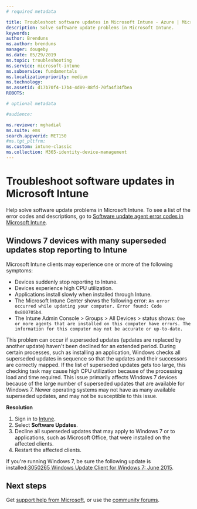 ```yaml
---
# required metadata

title: Troubleshoot software updates in Microsoft Intune - Azure | Microsoft Docs
description: Solve software update problems in Microsoft Intune.
keywords:
author: Brenduns
ms.author: brenduns
manager: dougeby
ms.date: 05/29/2019
ms.topic: troubleshooting
ms.service: microsoft-intune
ms.subservice: fundamentals
ms.localizationpriority: medium
ms.technology:
ms.assetid: d17b70f4-17b4-4d89-88fd-70fa4f34fbea
ROBOTS: 

# optional metadata

#audience:

ms.reviewer: mghadial
ms.suite: ems
search.appverid: MET150
#ms.tgt_pltfrm:
ms.custom: intune-classic
ms.collection: M365-identity-device-management
---
```


# Troubleshoot software updates in Microsoft Intune

Help solve software update problems in Microsoft Intune. To see a list of the error codes and descriptions, go to [Software update agent error codes in Microsoft Intune](../protect/software-update-agent-error-codes.md).

## Windows 7 devices with many superseded updates stop reporting to Intune

Microsoft Intune clients may experience one or more of the following symptoms:

- Devices suddenly stop reporting to Intune.  
- Devices experience high CPU utilization.
- Applications install slowly when installed through Intune.
- The Microsoft Intune Center shows the following error: `An error occurred while updating your computer. Error found: Code 0x800705b4`.
- The Intune Admin Console > Groups > All Devices > status shows: `One or more agents that are installed on this computer have errors. The information for this computer may not be accurate or up-to-date.`

This problem can occur if superseded updates (updates are replaced by another update) haven't been declined for an extended period. During certain processes, such as installing an application, Windows checks all superseded updates in sequence so that the updates and their successors are correctly mapped. If the list of superseded updates gets too large, this checking task may cause high CPU utilization because of the processing load and time required. This issue primarily affects Windows 7 devices because of the large number of superseded updates that are available for Windows 7. Newer operating systems may not have as many available superseded updates, and may not be susceptible to this issue.

**Resolution**

1. Sign in to [Intune](https://go.microsoft.com/fwlink/?linkid=2090973).
2. Select **Software Updates**.
3. Decline all superseded updates that may apply to Windows 7 or to applications, such as Microsoft Office, that were installed on the affected clients.
4. Restart the affected clients.

If you're running Windows 7, be sure the following update is installed:[3050265 Windows Update Client for Windows 7: June 2015](https://support.microsoft.com/kb/3050265).

## Next steps

Get [support help from Microsoft](get-support.md), or use the [community forums](/answers/products/mem).
